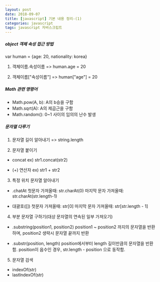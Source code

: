 ```yaml
---
layout: post
date: 2018-09-07
title: [javascript] 기본 내용 정리-(1)
categories: javascript
tags: javascript 자바스크립트
---
```


##### object 객체 속성 접근 방법
var human = {age: 20, nationality: korea}
1. 객체이름.속성이름
    => human.age = 20

2. 객체이름["속성이름"]
	=> human["age"] = 20

##### Math 관련 명령어
- Math.pow(A, b): A의 b승을 구함
- Math.sqrt(A): A의 제곱근을 구함
- Math.random(): 0~1 사이의 임의의 난수 발생

##### 문자열 다루기
1. 문자열 길이 알아내기
=> string.length

2. 문자열 붙이기
- concat
ex) str1.concat(str2)

- (+) 연산자
ex) str1 + str2

3. 특정 위치 문자열 알아내기
- .chatAt
첫문자 가져올때: str.charAt(0)
마지막 문자 가져올때: str.charAt(str.length-1)

- 대괄호([])
첫문자 가져올때: str[0]
마지막 문자 가져올때: str[str.length - 1]

4. 부분 문자열 구하기(대상 문자열의 연속된 일부 가져오기)
- .substring(position1, position2)
position1 ~ position2 까지의 문자열을 반환하며, position2 생략시 문자열 끝까지 반환

- .substr(position, length)
position에서부터 length 길이만큼의 문자열을 반환함. position이 음수인 경우, str.length - position 으로 동작함.

5. 문자열 검색
- indexOf(str)
- lastIndexOf(str)

